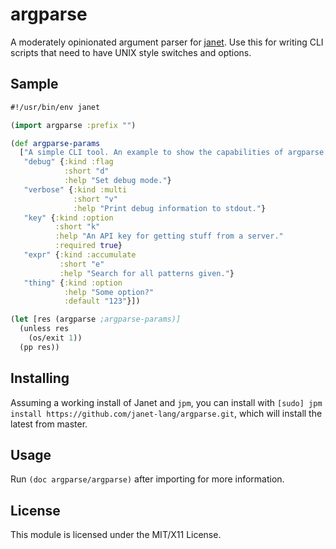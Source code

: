 # argparse

A moderately opinionated argument parser for
[janet](https://janet-lang.org). Use this for writing
CLI scripts that need to have UNIX style switches and
options.

## Sample

```clojure
#!/usr/bin/env janet

(import argparse :prefix "")

(def argparse-params
  ["A simple CLI tool. An example to show the capabilities of argparse."
   "debug" {:kind :flag
            :short "d"
            :help "Set debug mode."}
   "verbose" {:kind :multi
              :short "v"
              :help "Print debug information to stdout."}
   "key" {:kind :option
          :short "k"
          :help "An API key for getting stuff from a server."
          :required true}
   "expr" {:kind :accumulate
           :short "e"
           :help "Search for all patterns given."}
   "thing" {:kind :option
            :help "Some option?"
            :default "123"}])

(let [res (argparse ;argparse-params)]
  (unless res
    (os/exit 1))
  (pp res))
```

## Installing

Assuming a working install of Janet and `jpm`, you can install with
`[sudo] jpm install https://github.com/janet-lang/argparse.git`, which
will install the latest from master.

## Usage

Run `(doc argparse/argparse)` after importing for more information.

## License

This module is licensed under the MIT/X11 License.
